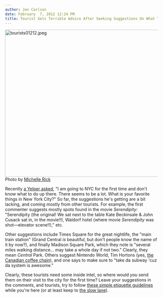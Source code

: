 ```yaml
---
author: Jen Carlson
date: February  7, 2012 12:24 PM
title: Tourist Gets Terrible Advice After Seeking Suggestions On What To Do In NYC
---
```


<p><span class="mt-enclosure mt-enclosure-image" style="display: inline;"> <img alt="tourists01212.jpeg" src="https://web.archive.org/web/20120428162806im_/http://gothamist.com/attachments/arts_jen/tourists01212.jpeg" width="640" height="484" class="image-none"> </span><br>
<span class="photo_caption">Photo by <a href="https://web.archive.org/web/20120428162806/http://www.flickr.com/photos/michellerick/5789549000/">Michelle Rick</a></span></p>

<p>Recently <a href="https://web.archive.org/web/20120428162806/http://www.yelp.com/topic/honolulu-going-to-new-york-city-what-you-do-there">a Yelper asked</a>, &quot;I am going to NYC for the first time and don&apos;t know what to do up there. There seems to be a lot. What is your favorite things in New York City?&quot; So far, the suggestions he&apos;s getting are a bit lacking, and coming mostly from other tourists. For example, the first commenter suggests mostly spots found in the movie <em>Serendipity</em>: &quot;Serendipity (the original! We sat next to the table Kate Beckinsale &amp; John Cusack sat in, in the movie!!), Waldorf hotel (where movie <em>Serendipity</em> was shot&#x2014;elevator scene!!),&quot; etc. </p>

<p>Other suggestions include Times Square for the great nightlife, the &quot;main train station&quot; (Grand Central <em>is</em> beautiful, but don&apos;t people know the name of it by now?), and finally Madison Square Park, which they note is &quot;several miles walking distance... may take a whole day if not two.&quot; Clearly, they mean <em>Central</em> Park. Others suggest Nintendo World, Tim Hortons (yes, <a href="https://web.archive.org/web/20120428162806/http://gothamist.com/2009/07/13/tim_hortons_timbits_are_here.php">the Canadian coffee chain</a>), and one says to make sure to &quot;take da subway &apos;cuz da system is awesome.&quot;</p>

<p>Clearly, these tourists need some inside intel, so where would <em>you</em> send them on their visit to the city for the first time? Leave your suggestions in the comments, and tourists, try to follow <a href="https://web.archive.org/web/20120428162806/http://gothamist.com/2011/09/20/new_yorkers_give_tourists_etiquette.php">these simple etiquette guidelines</a> while you&apos;re here (or at least keep to <a href="https://web.archive.org/web/20120428162806/http://gothamist.com/2010/05/19/tourists_now_have_their_own_sidewal.php">the slow lane</a>).</p>